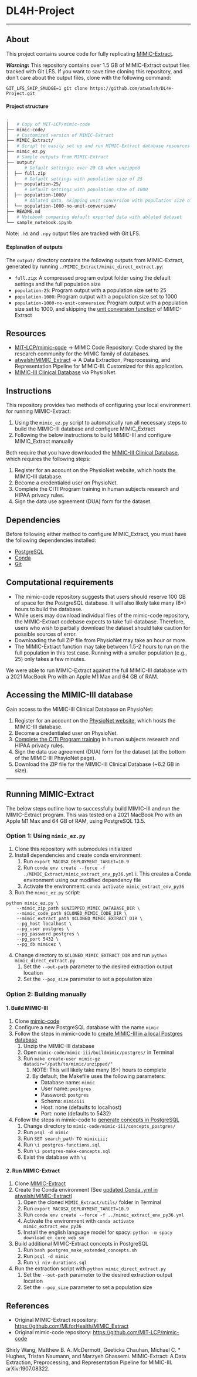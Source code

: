 # DL4H-Project

---

## About

This project contains source code for fully replicating [MIMIC-Extract](https://arxiv.org/abs/1907.08322).

**_Warning_:** This repository contains over 1.5 GB of MIMIC-Extract output files tracked with Git LFS. If you want to save time cloning this repository, and don't care about the output files, clone with the following command:

```console
GIT_LFS_SKIP_SMUDGE=1 git clone https://github.com/atwalsh/DL4H-Project.git
```

#### Project structure

```bash
.
│   # Copy of MIT-LCP/mimic-code
├── mimic-code/
│   # Customized version of MIMIC-Extract
├── MIMIC_Extract/
│   # Script to easily set up and run MIMIC-Extract database resources
├── mimic_ez.py
│   # Sample outputs from MIMIC-Extract
├── output/
│      # Default settings; over 20 GB when unzipped
│  ├── full.zip 
│      # Default settings with population size of 25
│  ├── population-25/
│      # Default settings with population size of 1000
│  ├── population-1000/ 
│      # Ablated data, skipping unit conversion with population size of 1000
│  └── population-1000-no-unit-conversion/
├── README.md
│   # Notebook comparing default exported data with ablated dataset
└── sample_notebook.ipynb
```

Note: `.h5` and `.npy` output files are tracked with Git LFS.

#### Explanation of outputs

The `output/` directory contains the following outputs from MIMIC-Extract, generated by running `./MIMIC_Extract/mimic_direct_extract.py`:

- `full.zip`: A compressed program output folder using the default settings and the full population size
- `population-25`: Program output with a population size set to 25
- `population-1000`: Program output with a population size set to 1000
- `population-1000-no-unit-conversion`: Program output with a population size set to 1000, and skipping the [unit conversion function](https://github.com/atwalsh/MIMIC_Extract/blob/9a1dd75142410a6063dd6919a14150c645c92343/mimic_direct_extract.py#L179-L211) of MIMIC-Extract

## Resources
- [MIT-LCP/mimic-code](https://github.com/MIT-LCP/mimic-code) -> MIMIC Code Repository: Code shared by the research community for the MIMIC family of databases.
- [atwalsh/MIMIC_Extract](https://github.com/atwalsh/MIMIC_Extract) -> A Data Extraction, Preprocessing, and Representation Pipeline for MIMIC-III. Customized for this application.
- [MIMIC-III Clinical Database](https://physionet.org/content/mimiciii/1.4/) via PhysioNet.


## Instructions

This repository provides two methods of configuring your local environment for running MIMIC-Extract:

1. Using the `mimic_ez.py` script to automatically run all necessary steps to build the MIMIC-III database and configure MIMIC_Extract
2. Following the below instructions to build MIMIC-III and configure MIMIC_Extract manually

Both require that you have downloaded the [MIMIC-III Clinical Database](https://physionet.org/content/mimiciii/1.4/), which requires the following steps:

1. Register for an account on the PhysioNet website, which hosts the MIMIC-III database.
2. Become a credentialed user on PhysioNet.
3. Complete the CITI Program training in human subjects research and HIPAA privacy rules.
4. Sign the data use agreement (DUA) form for the dataset.

## Dependencies

Before following either method to configure MIMIC_Extract, you must have the following dependencies installed:

- [PostgreSQL](https://www.postgresql.org/download/)
- [Conda](https://conda.io/projects/conda/en/latest/user-guide/install/index.html)
- [Git](https://git-scm.com/book/en/v2/Getting-Started-Installing-Git)

## Computational requirements

- The mimic-code repository suggests that users should reserve 100 GB of space for the PostgreSQL database. It will also likely take many (6+) hours to build the database.
- While users may download individual files of the mimic-code repository, the MIMIC-Extract codebase expects to take full-database. Therefore, users who wish to partially download the dataset should take caution for possible sources of error. 
- Downloading the full ZIP file from PhysioNet may take an hour or more.
- The MIMIC-Extract function may take between 1.5-2 hours to run on the full population in this test case. Running with a smaller population (e.g., 25) only takes a few minutes.

We were able to run MIMIC-Extract against the full MIMIC-III database with a 2021 MacBook Pro with an Apple M1 Max and 64 GB of RAM.

## Accessing the MIMIC-III database

Gain access to the MIMIC-III Clinical Database on PhysioNet:

1. Register for an account on the [PhysioNet website](https://physionet.org/), which hosts the MIMIC-III database.
2. Become a credentialed user on PhysioNet.
3. [Complete the CITI Program training](https://physionet.org/about/citi-course/) in human subjects research and HIPAA privacy rules.
4. Sign the data use agreement (DUA) form for the dataset (at the bottom of the MIMIC-III PhsyioNet page).
5. Download the ZIP file for the MIMIC-III Clinical Database (~6.2 GB in size).

---

## Running MIMIC-Extract

The below steps outline how to successfully build MIMIC-III and run the MIMIC-Extract program. This was tested on a 2021 MacBook Pro with an Apple M1 Max and 64 GB of RAM, using PostgreSQL 13.5.

### Option 1: Using `mimic_ez.py`

1. Clone this repository with submodules initialized
3. Install dependencies and create conda environment:
	1. Run `export MACOSX_DEPLOYMENT_TARGET=10.9`
	2. Run `conda env create --force -f ./MIMIC_Extract/mimic_extract_env_py36.yml`
		i. This creates a Conda environment using our modified dependency file
	3. Activate the environment: `conda activate mimic_extract_env_py36`
3. Run the `mimic_ez.py` script:

```console
python mimic_ez.py \
	--mimic_zip_path $UNZIPPED_MIMIC_DATABASE_DIR \
	--mimic_code_path $CLONED_MIMIC_CODE_DIR \
	--mimic_extract_path $CLONED_MIMIC_EXTRACT_DIR \
	--pg_host localhost \
	--pg_user postgres \
	--pg_password postgres \
	--pg_port 5432 \
	--pg_db mimicez \
```

4. Change directory to `$CLONED_MIMIC_EXTRACT_DIR` and run `python mimic_direct_extract.py`
	1. Set the `--out-path` parameter to the desired extraction output location
	2. Set the `--pop_size` parameter to set a population size

### Option 2: Building manually

#### 1. Build MIMIC-III

1. Clone [mimic-code](https://github.com/MIT-LCP/mimic-code)
2. Configure a new PostgreSQL database with the name  `mimic`
3. Follow the steps in mimic-code to [create MIMIC-III in a local Postgres database](https://github.com/MIT-LCP/mimic-code/blob/main/mimic-iii/buildmimic/postgres/README.md)
	1. Unzip the MIMIC-III database
	2. Open `mimic-code/mimic-iii/buildmimic/postgres/` in Terminal
	3. Run `make create-user mimic-gz datadir="/path/to/mimic/unzipped/"`
		1. NOTE: This will likely take many (6+) hours to complete
		2. By default, the Makefile uses the following parameters:
			-   Database name: `mimic`
			-   User name: `postgres`
			-   Password: `postgres`
			-   Schema: `mimiciii`
			-   Host: none (defaults to localhost)
			-   Port: none (defaults to 5432)
4. Follow the steps in mimic-code to [generate concepts in PostgreSQL](https://github.com/MIT-LCP/mimic-code/blob/main/mimic-iii/concepts/README.md#generating-the-concepts-in-bigquery)
	1. Change directory to `mimic-code/mimic-iii/concepts_postgres/`
	2. Run `psql -d mimic`
	3. Run `SET search_path TO mimiciii;`
	4. Run `\i postgres-functions.sql`
	5. Run `\i postgres-make-concepts.sql`
	6. Exist the database with `\q`


#### 2. Run MIMIC-Extract

1. Clone  [MIMIC-Extract](https://github.com/atwalsh/MIMIC_Extract)
2. Create the Conda environment (See [updated Conda .yml in atwalsh/MIMIC-Extract](https://github.com/atwalsh/MIMIC_Extract/blob/project-draft/mimic_extract_env_py36.yml))
	1. Open the cloned `MIMIC_Extract/utils/` folder in Terminal
	2. Run `export MACOSX_DEPLOYMENT_TARGET=10.9`
	3. Run `conda env create --force -f ../mimic_extract_env_py36.yml`
	4. Activate the environment with `conda activate mimic_extract_env_py36`
	5. Install the english language model for spacy: `python -m spacy download en_core_web_sm`
3. Build additional MIMIC-Extract concepts in PostgreSQL
	1. Run `bash postgres_make_extended_concepts.sh`
	2. Run `psql -d mimic`
	3. Run `\i niv-durations.sql`
4. Run the extraction script with `python mimic_direct_extract.py`
	1. Set the `--out-path` parameter to the desired extraction output location
	2. Set the `--pop_size` parameter to set a population size 


## References

- Original MIMIC-Extract repository: https://github.com/MLforHealth/MIMIC_Extract
- Original mimic-code repository: https://github.com/MIT-LCP/mimic-code


Shirly Wang, Matthew B. A. McDermott, Geeticka Chauhan, Michael C. * Hughes, Tristan Naumann, and Marzyeh Ghassemi. MIMIC-Extract: A Data Extraction, Preprocessing, and Representation Pipeline for MIMIC-III. arXiv:1907.08322.